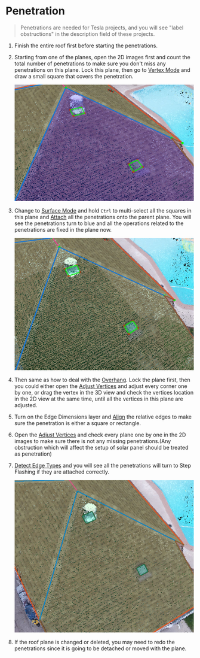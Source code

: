 # Penetration

> Penetrations are needed for Tesla projects, and you will see "label obstructions" in the description field of these projects.

1. Finish the entire roof first before starting the penetrations.
2. Starting from one of the planes, open the 2D images first and count the total number of penetrations to make sure you don't miss any penetrations on this plane. Lock this plane, then go to [Vertex Mode](../mode/#vertex-mode) and draw a small square that covers the penetration.

   ![](../.gitbook/assets/penetration1.jpg)

3. Change to [Surface Mode](../mode/#surface-mode) and hold `Ctrl` to multi-select all the squares in this plane and [Attach](../tools/#attach) all the penetrations onto the parent plane. You will see the penetrations turn to blue and all the operations related to the penetrations are fixed in the plane now.

   ![](../.gitbook/assets/penetration2.jpg)

4. Then same as how to deal with the [Overhang](./#overhang). Lock the plane first, then you could either open the [Adjust Vertices](../advanced-function/#adjust-vertices) and adjust every corner one by one, or drag the vertex in the 3D view and check the vertices location in the 2D view at the same time, until all the vertices in this plane are adjusted.
5. Turn on the Edge Dimensions layer and [Align](../basic-function/#align) the relative edges to make sure the penetration is either a square or rectangle.
6. Open the [Adjust Vertices](../advanced-function/#adjust-vertices) and check every plane one by one in the 2D images to make sure there is not any missing penetrations.\(Any obstruction which will affect the setup of solar panel should be treated as penetration\)
7. [Detect Edge Types](../tools/#detect-edge-types) and you will see all the penetrations will turn to Step Flashing if they are attached correctly.

   ![](../.gitbook/assets/penetration3.jpg)

8. If the roof plane is changed or deleted, you may need to redo the penetrations since it is going to be detached or moved with the plane.

